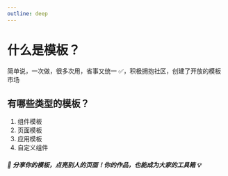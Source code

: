 ```yaml
---
outline: deep
---
```


# 什么是模板？

简单说，一次做，很多次用，省事又统一 ✅，积极拥抱社区，创建了开放的模板市场

## 有哪些类型的模板？

1. 组件模板
2. 页面模板
3. 应用模板
4. 自定义组件

##### 🎨 分享你的模板，点亮别人的页面！你的作品，也能成为大家的工具箱 💡
